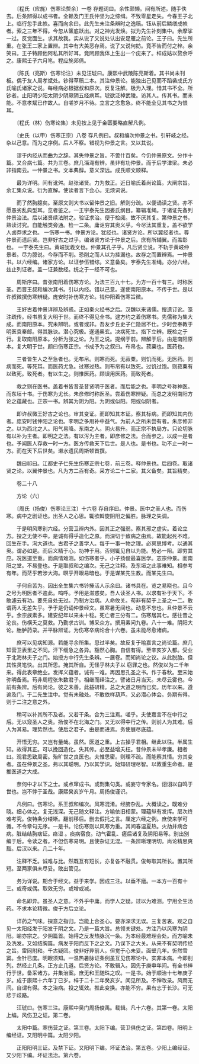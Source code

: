 <!-- { "loadSidebar": true } -->
　　〔程氏（应旄）伤寒论赘余〕一卷 存题词曰。余性颇懒。间有所述。随手佚去。后条辨得以成书者。全赖及门王氏仲坚为之综缉。不致零星走失。今春王子北上。临行忽手此帙。喜而向余曰。此先生未注条辨时之逸稿。钰从前后鳞缮成帙者。索之三年不得。今忽从箧底跃出。对之神光发焕。拟为先生补刻集中。余摩挲一过。反觉面生。求其故我。实从说了又说处认出安足雁之前论。王子曰。先生所重。在张王二家上置辨。其中有大美恶存焉。说了又说何妨。竟不告而付之梓。余笑曰。王子特顾他阿私其所好耳。竟罔顾我体上生出一个疣来了。梓成姑以赘余呼之。康熙壬子六月笔。程应旄郊倩。

　　〔陈氏（亮斯）伤寒论注〕未见汪琥曰。康熙中武陵陈亮斯着。其书尚未刊板。偶于友人周孝斌处。钞得草稿二本。其注仲景论。能独出己见而不蹈袭成氏方氏喻氏诸家之说。每经病必根据叔和原次。反复注解。极为入理。惜其书不全。所钞者。止阳明少阳太阴少阴厥阴五经病耳。琥欲泛棹武陵。访其人。传其书。而未能。不意孝斌已作故人。自嗟岁月不待。立言之念愈急。终不能全见其书之为恨耳。

　　〔程氏（林）伤寒论集〕未见按上见于金匮要略直解凡例。

　　〔史氏（以甲）伤寒正宗〕八卷 存凡例曰。叔和编次仲景之书。引轩岐之经。杂以己意。而为之序例。后人不察。错视为仲景之言。又以其说。

　　谬于内经从而曲为之辞。其失仲景之旨。不啻什百矣。今仍仲景原文。分作十篇。又合病七篇。共为三卷。庶几淄渑有辨。虽非有功仲景。而于后学津梁。未必非指南云。一仲景之书。文本典醇。意义深远。成氏顺文顺释。

　　最为详明。间有讹舛。赵张诸贤。力为救正。近日喻氏着尚论篇。大阐宗旨。余汇集众说。衍为直解。使读者言下会心。无烦词说。

　　而了然胸臆矣。至原文则大书以留仲景之旧。解则分疏。以便诵读之贤。亦不愿愚劣乱典型耳。览者鉴之。一王宇泰先生因娄氏纲目。纂辑准绳。于诸证先备列仲景治法。后以诸贤续法附之。验证求治。便于检阅。故不厌其复。第仲景之书，熟读讨究。自能触类旁通。检一二条。庸讵穷其奥义乎。今尽汰其重复。盖不欲学人卤莽求之也。 一伤寒一书。仲景方论。犹经也。诸贤方论。所以翼经者也。尊仲景而遗后贤。岂非好古之过乎。编诸贤方论于仲景之后。庶有所辅翼。而盖彰也。 一宇泰先生曰。黄岐犹羲文也。仲景其孔子乎。凡后贤立说。不轨于黄岐仲景者。尽为臆说。今存而不削。恐削之而人以为挂漏也。故存之而置辨焉。一仲景书。以六经编。诸家方论。以证参伍错综。义意备矣。宇泰先生准绳。亦分六经。兹止列证者。盖一证兼数经。统之于一经不可也。

　　周斯序曰。昔张南阳着伤寒方论。为法三百九十七。为方一百十有三。时称医圣。西晋王叔和编次其书。引以内经。错以己意。遂使南阳原本。不传于世。是以许叔微撰伤寒辨疑。庞安时补伤寒方论。钱仲阳着伤寒旨微。

　　王好古着仲景详辨及辨惑。正如秦火经书之后。汉魏以来诸儒。搜遗订讹。笺注疏传。经书虽复大明于世。而终不得见全书。逮方约之着伤寒书。先儒称为集大成。而南阳原本。究未辨明。或者或非。吾友步丘史子仁隐居不仕。少时尝奉教于明医袁秦邮。得其脉诀。潜心究极。遂通奥玄。决病死生。指下立辨。既检之于行。复取南阳原本。分析为张之论。为王之说。提纲于前。辨解于后。由是南阳原本。复大明于世。颜曰伤寒正宗。书成予为之叙曰。布帛也。菽粟也。医药也。

　　三者皆生人之至急者也。无布帛。则寒而死。无菽粟。则饥而死。无医药。则病而死。等死耳。而医药尤急。过寒过热。则布帛有以致死。过饥过饱。则菽粟有以致死。致死者。有以生之。则惟医药。顾误用医药。而致死者。

　　救之则在医书。盖着书皆昔圣昔贤明于医者。而后能之也。李明之号称神医。而东垣十书。于伤寒为尤长。朱彦修时称医圣。尝着伤寒辨疑。而总之发明南阳方论之蕴藏也。正宗一书。辨其为阴为阳。为阴或似阳。阳或似阴者。

　　即许叔微王好古之论也。审其变证。而即知其本证。察其标病。而即知其内伤者。庞安时钱仲阳之论也。李明之多用补中益气。为前人之所未尝有者。朱彦修非之。以为西北之人。阳气易降。东南之人。阴火易升。而正宗不执局方。只论切脉有以补为主者。即明之之法。有以泻为主者。即彦修之法。合而参之。以成一是者也。予闻医人存救一时一方。医方传救天下后世。是人也。是书也。功不止一时一方。而在天下后世矣。濑水遗民周斯顿首撰。

　　魏曰祁曰。江都史子仁先生伤寒正宗七卷，前三卷。释仲景也。后四卷。取诸贤之论。以翼仲景也。凡为方二百有奇。采方论二十二家。其义备矣。其旨精矣。

　　卷二十八

　　方论（六）

　　〔周氏（扬俊）伤寒论三注〕十六卷 存自序曰。仲景。医中之圣人也。而伤寒。病中之剧证也。出圣人之心思。辄欲斡旋阴阳之偏胜。脉理之失调。

　　于是明风寒别六经。分营卫辨内外。因其正之强弱。察其邪之虚实。着论立方。投之无使不中。是诚有得乎造化之原。而深切于致病之由焉。故能起死不难。回生在手。洵大道也。古君子之善学人。每于一事一物之理。必冥思博考。以通其奥。谓必如是。而后义精于心。功神于用。否则辄见自以为能。势必一阻。即穷其应。况医道至重。而病情难测。如伤寒者乎。小子扬俊最喜医学。志宗仲景。而南阳之堂。不易登也。于是取叔和之编次。无己之注释。及东垣之此事难知。相参考有年。而茫乎若涉大海。暝乎开眼易暗也。于是谋某先生教。而某先生曰。

　　子何自苦为。因出全生集六书钤捶活人示余曰。诸书具在。览之易晓也。且今之号为明医者不逾此。呜呼。予用是滋惑矣。吾人读圣人书。以求有补于天下。不敢遽云有功。要先自处无过。乃制方治病。人命攸关。苟非有契于上圣之一二。敢谓药人无差失乎。予于是仍诵仲景经文。虽寒暑无间也。动息不忘也。且仲景不云乎。余宗族素多。建安纪年以来未十稔。死亡者三分有二。伤寒居其七。感往昔之沦丧。伤横夭之莫救。乃勤求古训。博采众方。撰用素问九卷。八十一难。阴阳大论。胎胪药录。并平脉辨证。为伤寒卒病论合十六卷。虽未能尽愈诸病。

　　庶可以见病知源。若能寻余所集。思过半矣。故反复于喻嘉言之尚论篇。庶几知营卫表里之不同。汗下缓急之各异。豁然心胸。自信有得。至辛亥岁入都。受业于北海林夫子之门。始授方中行先生条辨。一展卷。而知尚论之议。从此脱胎。但其性灵笔快。出其所思。掩其所自。无怪乎林夫子以 窃罪之也。然俊以为二千年来。得此表章绝业。发挥义蕴者。诚有一难。再因思孔圣之书。作于春秋。至宋始弥明备焉。苟非周程张朱数君子。相继而绎注之。譬诸日月当天。未尽云雾也。今前有条辨。后有尚论。彼之未善。此益研精。总之大道之明而已矣。历年以来。遵谕及门。于二先生注中。觉有未融处。不敢依样葫芦。又必潜心体会。务期有得。则于二注之意之外。

　　稍可以补其所不及者。又若干条。合为三注焉。嗟乎。夫使嘉言不在中行之后。无以窥圣人之奥。扬俊不在北海之门。又无以得中行之传。则前人为其难。后人为其易。理势然也。使后之君子。由是而进焉。务使展尽底蕴。

　　开悟无穷。又岂有量哉。虽然。医道之重。上古操乎君相。继此以往。半属生知。故得其正。可以挽回造化。失其传。必至益增夭枉。昔仲景未举孝廉。相者曰。观君思致周密。殆旷世之良医也。夫惟思密。则理不疏。而能察其情。穷其变者。虽在仲景之圣。弗以其聪明。乃以其学识。始知研理尽智。以敦重生命者。是推医道之大成。

　　奈何中才以下之士。或点窜成书。或剽集句类。或妄守专家名。诩诩以自鸣于世也。岂不悖于圣哉。康熙癸亥岁午月。周扬俊谨识。

　　凡例曰。伤寒论。系王叔和编次。风寒混淆。经腑杂乱。大概读之。既难分晓。细心体之。复无浅深。无己随文释注。方喻依旧相蒙。理蕴纵有发挥。层次终难考究。俊特条分缕晰。翻前移后。删去假托之言。厘定六经之例。庶使来学可循。不令章句无序。一是书。论伤寒则以风寒为重。其间春温夏热。火劫并病合病。脏结结胸痞证。痉湿 。痰病宿食。动气霍乱、瘥后诸复及阴阳易等。别出别编于后。令读之者。不但伤寒易明。且使杂证无混。一条辨晰理明切。尚论精思爽豁。后汉以来。几二十年。

　　注释不乏。诚难与比。然既互有短长，亦复各不融贯。俊每取其所长。置其所短。至两家俱未尽妥。敢出管见。

　　务为详说。期合于经文。益于来学。因成三注。以垂不磨。一本方一百有十三。或奇或偶。取效无穷。或增或减。

　　命名即异。虽圣人之意。不外乎中庸。而学人之疑。过以为难测。宁用全生汤药。不求本论精微。俊于方后立论。

　　详药之气味。探意之指归。岂能上合圣心。要亦深求无误。三复苦衷。观之自见一太阳经发于阳发于阴之文。乃是一篇大旨。总领关键处。方注乃以风寒为阴阳。喻亦宗之。少阴篇首。始得之反发热脉沉一条。为本经最难理会处。而方喻未及洗发。又如结胸篇。病发于阳而反下之之文。乃误下之大关。从来不有契明传经之旨。雷同附和。千古疑团。俊非好异前人。但觉于心未妥。面壁几年。忻然雪窦。金针已度。明眼须知。一温热暑脉证条例虽互见伤寒论中。实非本病。今即别列。然经止几条。正方止几道。后贤方论。不敢辑入。因先于庚申年间。有全书梓行于世。备采诸方。并集治案。庶无和王随珠之叹。一是书。始于顺治十七年庚子岁。成于康熙十六年丁巳岁。梓于二十二年癸亥岁。闻见所及。不惮改录。风雨无间。自谓有得。本之治病。投之辄效。推此变换。亦能不穷。果有志于长沙。可无悲于歧路。

　　汪琥曰。伤寒三注。康熙中吴门周扬俊禹。载辑。凡十六卷。其第一卷。太阳上编。风伤卫之证。第二卷。

　　太阳中篇。寒伤营之证。第三卷。太阳下编。营卫俱伤之证。第四卷。阳明上编经证。又阳明中篇。太阳少阳。

　　正阳阳明三证。及禁下证。又阳明下编。坏证法治。第五卷。少阳上编经证。又少阳下编。坏证法治。第六卷。

